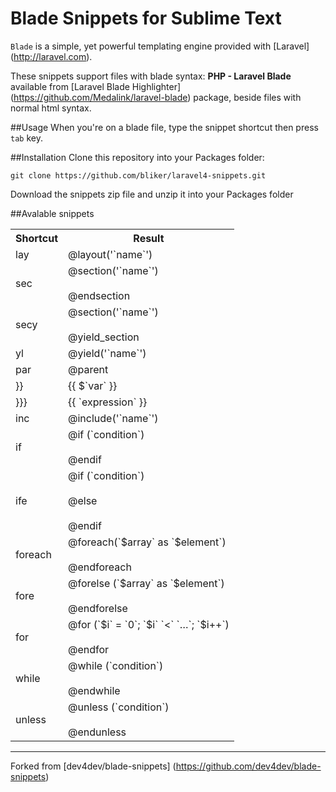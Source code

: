 # Blade Snippets for Sublime Text

`Blade` is a simple, yet powerful templating engine provided with [Laravel] (http://laravel.com).

These snippets support files with blade syntax: **PHP - Laravel Blade** available from [Laravel Blade Highlighter] (https://github.com/Medalink/laravel-blade) package, beside files with normal html syntax.

##Usage
When you're on a blade file, type the snippet shortcut then press `tab` key.

##Installation
Clone this repository into your Packages folder:
		
    git clone https://github.com/bliker/laravel4-snippets.git


Download the snippets zip file and unzip it into your Packages folder

##Avalable snippets
<table>
	<tr>
		<th>Shortcut</th>
		<th>Result</th>
	</tr>
	<tr>
		<td>lay</td>
		<td>
		@layout('`name`')
		</td>
	</tr>
	<tr>
		<td>sec</td>
		<td>
		@section('`name`') 
		<br><br>
		@endsection
		</td>
	</tr>
	<tr>
		<td>secy</td>
		<td>
		@section('`name`')
		<br><br>
		@yield_section
		</td>
	</tr>
	<tr>
		<td>yl</td>
		<td>
		@yield('`name`')
		</td>
	</tr>
	<tr>
		<td>par</td>
		<td>
		@parent
		</td>
	</tr>
	<tr>
		<td>}}</td>
		<td>
		{{ $`var` }}
		</td>
	</tr>
	<tr>
		<td>}}}</td>
		<td>
		{{ `expression` }}
		</td>
	</tr>
	<tr>
		<td>inc</td>
		<td>
		@include('`name`')
		</td>
	</tr>
	<tr>
		<td>if</td>
		<td>
		@if (`condition`) 
		<br><br>
		@endif
		</td>
	</tr>
	<tr>
		<td>ife</td>
		<td>
		@if (`condition`) 
		<br><br>
		@else 
		<br><br>
		@endif
		</td>
	</tr>
	<tr>
		<td>foreach</td>
		<td>
		@foreach(`$array` as `$element`) 
		<br><br>
		@endforeach
		</td>
	</tr>
	<tr>
		<td>fore</td>
		<td>
		@forelse (`$array` as `$element`) 
		<br><br>
		@endforelse
		</td>
	</tr>
	<tr>
		<td>for</td>
		<td>
		@for (`$i` = `0`; `$i` `<` `…`; `$i++`) 
		<br><br>
		@endfor
		</td>
	</tr>
	<tr>
		<td>while</td>
		<td>
		@while (`condition`) 
		<br><br>
		@endwhile
		</td>
	</tr>
	<tr>
		<td>unless</td>
		<td>
		@unless (`condition`) 
		<br><br>
		@endunless
		</td>
	</tr>
	</table>


---
Forked from [dev4dev/blade-snippets] (https://github.com/dev4dev/blade-snippets)
